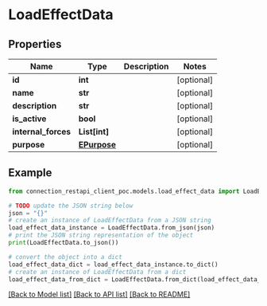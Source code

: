 # LoadEffectData


## Properties

Name | Type | Description | Notes
------------ | ------------- | ------------- | -------------
**id** | **int** |  | [optional] 
**name** | **str** |  | [optional] 
**description** | **str** |  | [optional] 
**is_active** | **bool** |  | [optional] 
**internal_forces** | **List[int]** |  | [optional] 
**purpose** | [**EPurpose**](EPurpose.md) |  | [optional] 

## Example

```python
from connection_restapi_client_poc.models.load_effect_data import LoadEffectData

# TODO update the JSON string below
json = "{}"
# create an instance of LoadEffectData from a JSON string
load_effect_data_instance = LoadEffectData.from_json(json)
# print the JSON string representation of the object
print(LoadEffectData.to_json())

# convert the object into a dict
load_effect_data_dict = load_effect_data_instance.to_dict()
# create an instance of LoadEffectData from a dict
load_effect_data_from_dict = LoadEffectData.from_dict(load_effect_data_dict)
```
[[Back to Model list]](../README.md#documentation-for-models) [[Back to API list]](../README.md#documentation-for-api-endpoints) [[Back to README]](../README.md)


